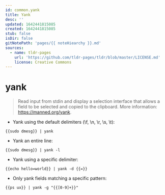 ```yaml
---
id: common.yank
title: Yank
desc: ''
updated: 1642441815085
created: 1642441815085
stub: false
isDir: false
gitNotePath: 'pages/{{ noteHiearchy }}.md'
sources:
  - name: tldr-pages
    url: 'https://github.com/tldr-pages/tldr/blob/master/LICENSE.md'
    license: Creative Commons
---
```

# yank

> Read input from stdin and display a selection interface that allows a field to be selected and copied to the clipboard.
> More information: <https://manned.org/yank>.

- Yank using the default delimiters (\\f, \\n, \\r, \\s, \\t):

`{{sudo dmesg}} | yank`

- Yank an entire line:

`{{sudo dmesg}} | yank -l`

- Yank using a specific delimiter:

`{{echo hello=world}} | yank -d {{=}}`

- Only yank fields matching a specific pattern:

`{{ps ux}} | yank -g "{{[0-9]+}}"`

